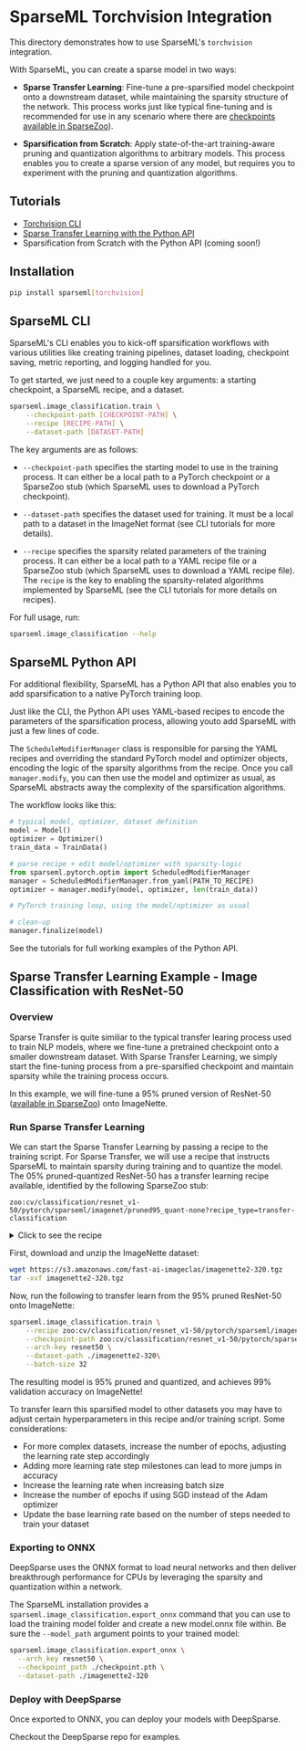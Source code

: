 <!--
Copyright (c) 2021 - present / Neuralmagic, Inc. All Rights Reserved.

Licensed under the Apache License, Version 2.0 (the "License");
you may not use this file except in compliance with the License.
You may obtain a copy of the License at

   http://www.apache.org/licenses/LICENSE-2.0

Unless required by applicable law or agreed to in writing,
software distributed under the License is distributed on an "AS IS" BASIS,
WITHOUT WARRANTIES OR CONDITIONS OF ANY KIND, either express or implied.
See the License for the specific language governing permissions and
limitations under the License.
-->

# SparseML Torchvision Integration

This directory demonstrates how to use SparseML's `torchvision` integration. 

With SparseML, you can create a sparse model in two ways:

- **Sparse Transfer Learning**: Fine-tune a pre-sparsified model checkpoint onto a downstream dataset, while maintaining the sparsity structure of the network. This process works just like typical fine-tuning and is recommended for use in any scenario where there are [checkpoints available in SparseZoo](https://sparsezoo.neuralmagic.com/?domain=cv&sub_domain=classification&page=1)).

- **Sparsification from Scratch**: Apply state-of-the-art training-aware pruning and quantization algorithms to arbitrary  models. This process enables you to create a sparse version of any model, but requires you to experiment with the pruning and quantization algorithms.

## Tutorials

- [Torchvision CLI](tutorials/torchvision-cli.md)
- [Sparse Transfer Learning with the Python API](tutorials/docs-torchvision-python-transfer-imagenette.ipynb)
- Sparsification from Scratch with the Python API (coming soon!)

## Installation

```bash
pip install sparseml[torchvision]
```

## SparseML CLI

SparseML's CLI enables you to kick-off sparsification workflows with various utilities like creating training pipelines, dataset loading, checkpoint saving, metric reporting, and logging handled for you.

To get started, we just need to a couple key arguments: a starting checkpoint, a SparseML recipe, and a dataset.

```bash
sparseml.image_classification.train \
    --checkpoint-path [CHECKPOINT-PATH] \
    --recipe [RECIPE-PATH] \
    --dataset-path [DATASET-PATH]
```

The key arguments are as follows:
- `--checkpoint-path` specifies the starting model to use in the training process. It can either be a local path to a PyTorch checkpoint or a SparseZoo stub (which SparseML uses to download a PyTorch checkpoint).

- `--dataset-path` specifies the dataset used for training. It must be a local path to a dataset in the ImageNet format (see CLI tutorials for more details).

- `--recipe` specifies the sparsity related parameters of the training process. It can either be a local path to a YAML recipe file or a SparseZoo stub (which SparseML uses to download a YAML recipe file). The `recipe` is the key to enabling the sparsity-related algorithms implemented by SparseML (see the CLI tutorials for more details on recipes).

For full usage, run:
```bash
sparseml.image_classification --help
```

## SparseML Python API

For additional flexibility, SparseML has a Python API that also enables you to add sparsification to a native PyTorch training loop.

Just like the CLI, the Python API uses YAML-based recipes to encode the parameters of the sparsification process, allowing youto add SparseML with just a few lines of code.

The `ScheduleModifierManager` class is responsible for parsing the YAML recipes and overriding the standard PyTorch model and optimizer objects, 
encoding the logic of the sparsity algorithms from the recipe. Once you call `manager.modify`, you can then use the model and optimizer as usual, as SparseML abstracts away the complexity of the sparsification algorithms.

The workflow looks like this:

```python
# typical model, optimizer, dataset definition
model = Model()
optimizer = Optimizer()
train_data = TrainData()

# parse recipe + edit model/optimizer with sparsity-logic
from sparseml.pytorch.optim import ScheduledModifierManager
manager = ScheduledModifierManager.from_yaml(PATH_TO_RECIPE)
optimizer = manager.modify(model, optimizer, len(train_data))

# PyTorch training loop, using the model/optimizer as usual

# clean-up
manager.finalize(model)
```

See the tutorials for full working examples of the Python API.

## Sparse Transfer Learning Example - Image Classification with ResNet-50

### Overview

Sparse Transfer is quite similiar to the typical transfer learing process used to train NLP models, where we fine-tune a pretrained checkpoint onto a smaller downstream dataset. With Sparse Transfer Learning, we simply start the fine-tuning process from a pre-sparsified checkpoint and maintain sparsity while the training process occurs.

In this example, we will fine-tune a 95% pruned version of ResNet-50 ([available in SparseZoo](https://sparsezoo.neuralmagic.com/models/cv%2Fclassification%2Fresnet_v1-50%2Fpytorch%2Fsparseml%2Fimagenet%2Fpruned95_quant-none)) onto ImageNette.

### Run Sparse Transfer Learning

We can start the Sparse Transfer Learning by passing a recipe to the training script. 
For Sparse Transfer, we will use a recipe that instructs SparseML to maintain sparsity during training and to quantize the model. The 05% pruned-quantized ResNet-50 has a transfer learning recipe available, identified by the following SparseZoo stub:
```
zoo:cv/classification/resnet_v1-50/pytorch/sparseml/imagenet/pruned95_quant-none?recipe_type=transfer-classification
```

<details>
   <summary>Click to see the recipe</summary>
</br>

SparseML parses the `Modifers` in the recipe and updates the training loop with logic encoded therein.
   
The key `Modifiers` for sparse transfer learning are the following:
- `ConstantPruningModifier` instructs SparseML to maintain the sparsity structure of the network during the fine-tuning process
- `QuantizationModifier` instructs SparseML to apply quantization aware training to quantize the weights over the final epochs
   
```yaml
# Epoch and Learning-Rate variables
num_epochs: 10.0
init_lr: 0.0005

# quantization variables
quantization_epochs: 6.0

training_modifiers:
  - !EpochRangeModifier
    start_epoch: 0.0
    end_epoch: eval(num_epochs)

  - !LearningRateFunctionModifier
    final_lr: 0.0
    init_lr: eval(init_lr)
    lr_func: cosine
    start_epoch: 0.0
    end_epoch: eval(num_epochs)

# Phase 1 Sparse Transfer Learning / Recovery
sparse_transfer_learning_modifiers:
  - !ConstantPruningModifier
    start_epoch: 0.0
    params: __ALL_PRUNABLE__

# Phase 2 Apply quantization
sparse_quantized_transfer_learning_modifiers:
  - !QuantizationModifier
    start_epoch: eval(num_epochs - quantization_epochs)
```

</details>

First, download and unzip the ImageNette dataset:

```bash
wget https://s3.amazonaws.com/fast-ai-imageclas/imagenette2-320.tgz
tar -xvf imagenette2-320.tgz
```

Now, run the following to transfer learn from the 95% pruned ResNet-50
onto ImageNette:
```bash
sparseml.image_classification.train \
    --recipe zoo:cv/classification/resnet_v1-50/pytorch/sparseml/imagenet/pruned95_quant-none?recipe_type=transfer-classification \
    --checkpoint-path zoo:cv/classification/resnet_v1-50/pytorch/sparseml/imagenet/pruned95_quant-none?recipe_type=transfer-classification \
    --arch-key resnet50 \
    --dataset-path ./imagenette2-320\
    --batch-size 32
```

The resulting model is 95% pruned and quantized, and achieves 99% validation accuracy on ImageNette!

To transfer learn this sparsified model to other datasets you may have to adjust certain hyperparameters in this recipe and/or training script. Some considerations:

- For more complex datasets, increase the number of epochs, adjusting the learning rate step accordingly
- Adding more learning rate step milestones can lead to more jumps in accuracy
- Increase the learning rate when increasing batch size
- Increase the number of epochs if using SGD instead of the Adam optimizer
- Update the base learning rate based on the number of steps needed to train your dataset

### Exporting to ONNX

DeepSparse uses the ONNX format to load neural networks and then deliver breakthrough performance for CPUs by leveraging the sparsity and quantization within a network.

The SparseML installation provides a `sparseml.image_classification.export_onnx` command that you can use to load the training model folder and create a new model.onnx file within. Be sure the `--model_path` argument points to your trained model:

```bash
sparseml.image_classification.export_onnx \
  --arch_key resnet50 \
  --checkpoint_path ./checkpoint.pth \
  --dataset-path ./imagenette2-320
```

### Deploy with DeepSparse

Once exported to ONNX, you can deploy your models with DeepSparse.

Checkout the DeepSparse repo for examples.